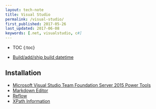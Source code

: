 ```yaml
---
layout: tech-note
title: Visual Studio
permalink: /visual-studio/
first_published: 2017-05-26
last_updated: 2017-06-08
keywords: [.net, visualstudio, c#]
---
```


* TOC
{:toc}


- [Build/add/ship build datetime](./build-build-datetime/)

## Installation

- [Microsoft Visual Studio Team Foundation Server 2015 Power Tools](https://marketplace.visualstudio.com/items?itemName=TFSPowerToolsTeam.MicrosoftVisualStudioTeamFoundationServer2015Power)
- [Markdown Editor](https://marketplace.visualstudio.com/items?itemName=MadsKristensen.MarkdownEditor)
- [Reflow](https://marketplace.visualstudio.com/items?itemName=KlausHartke.Reflow)
- [XPath Information](https://marketplace.visualstudio.com/items?itemName=UliWeltersbach.XPathInformation)
